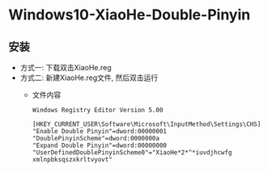 # Windows10-XiaoHe-Double-Pinyin

## 安装

- 方式一: 下载双击XiaoHe.reg
- 方式二: 新建XiaoHe.reg文件, 然后双击运行
  - 文件内容
  
    ```
    Windows Registry Editor Version 5.00

    [HKEY_CURRENT_USER\Software\Microsoft\InputMethod\Settings\CHS]
    "Enable Double Pinyin"=dword:00000001
    "DoublePinyinScheme"=dword:0000000a
    "Expand Double Pinyin"=dword:00000000
    "UserDefinedDoublePinyinScheme0"="XiaoHe*2*^*iuvdjhcwfg xmlnpbksqszxkrltvyovt"
    ```
